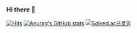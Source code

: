 ### Hi there 👋
[![Hits](https://hits.seeyoufarm.com/api/count/incr/badge.svg?url=https%3A%2F%2Fgithub.com%2Fkraftenty&count_bg=%2300A883&title_bg=%23555555&icon=&icon_color=%23E7E7E7&title=hits&edge_flat=false)](https://hits.seeyoufarm.com)
[![Anurag's GitHub stats](https://github-readme-stats.vercel.app/api?username=kraftenty)](https://github.com/kraftenty/github-readme-stats)
[![Solved.ac프로필](http://mazassumnida.wtf/api/v2/generate_badge?boj=kraftenty)](https://solved.ac/kraftenty)
